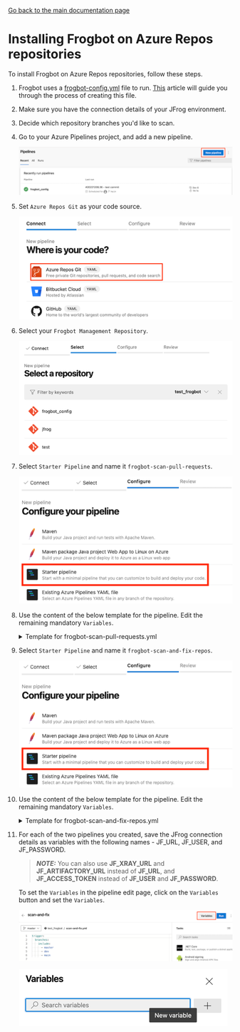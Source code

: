 [Go back to the main documentation page](../README.md)

# Installing Frogbot on Azure Repos repositories

To install Frogbot on Azure Repos repositories, follow these steps.

1. Frogbot uses a [frogbot-config.yml](templates/.frogbot/frogbot-config.yml) file to run. [This](frogbot-config.md) article will guide you through the process of creating this file.

2. Make sure you have the connection details of your JFrog environment.

3. Decide which repository branches you'd like to scan.

4. Go to your Azure Pipelines project, and add a new pipeline.

   ![azure-new-pipeline.png](../images/azure-new-pipeline.png)

5. Set `Azure Repos Git` as your code source.

   ![azure-set-code-source.png.png](../images/azure-set-code-source.png)

6. Select your `Frogbot Management Repository`.

   ![azure-select-repo-to-test.png](../images/azure-select-repo-to-test.png)

7. Select `Starter Pipeline` and name it `frogbot-scan-pull-requests`.

   ![azure-starter-pipeline.png](../images/azure-starter-pipeline.png)

8. Use the content of the below template for the pipeline. Edit the remaining mandatory `Variables`.

    <details>
      <summary>Template for frogbot-scan-pull-requests.yml</summary>

    ```yml
     schedules:
          # Every 5 minutes
          - cron: "*/5 * * * *"
     pool:
          vmImage: ubuntu-latest
    
     jobs:
        - job:
          displayName: "Frogbot Scan Pull Requests"
          steps:
               - task: CmdLine@2
                 displayName: 'Download and Run Frogbot'
                 env:
                    # [Mandatory]
                    # Azure Repos personal access token with Code -> Read & Write permissions
                    JF_GIT_TOKEN: $(USER_TOKEN)
    
                    # [Mandatory]
                    # JFrog platform URL (This functionality requires version 3.29.0 or above of Xray)
                    JF_URL: $(JF_URL)
    
                    # [Mandatory if JF_ACCESS_TOKEN is not provided]
                    # JFrog user and password with 'read' permissions for Xray
                    JF_USER: $(JF_USER)
                    JF_PASSWORD: $(JF_PASSWORD)
    
                    # [Mandatory if JF_USER and JF_PASSWORD are not provided]
                    # JFrog access token with 'read' permissions for Xray
                    # JF_ACCESS_TOKEN: $(JF_ACCESS_TOKEN)
   
                    # Predefined Azure Pipelines variables. There's no need to set them.
                    JF_GIT_PROJECT: $(System.TeamProject)
                    JF_GIT_API_ENDPOINT: $(System.CollectionUri)
                    JF_GIT_OWNER: $(System.TeamProject)
                    JF_GIT_PROVIDER: 'azureRepos'
    
                 inputs:
                   script: |
                     curl -fLg "https://releases.jfrog.io/artifactory/frogbot/v2/[RELEASE]/getFrogbot.sh" | sh
                     ./frogbot scan-pull-requests
    ```

</details>

9. Select `Starter Pipeline` and name it `frogbot-scan-and-fix-repos`.

   ![azure-starter-pipeline.png](../images/azure-starter-pipeline.png)

10. Use the content of the below template for the pipeline. Edit the remaining mandatory `Variables`.

     <details>
       <summary>Template for frogbot-scan-and-fix-repos.yml</summary>

     ```yaml
     # Every 5 minutes
     schedules:
        - cron: "*/5 * * * *"
    
     pr: none
    
     pool:
        vmImage: ubuntu-latest
    
     jobs:
        - job:
          displayName: "Frogbot Scan and Fix Repos"
          steps:
             - task: CmdLine@2
               displayName: 'Download and Run Frogbot'
               env:
                  # [Mandatory]
                  # Azure Repos personal access token with Code -> Read & Write permissions
                  JF_GIT_TOKEN: $(USER_TOKEN)
    
                  # [Mandatory]
                  # JFrog platform URL (This functionality requires version 3.29.0 or above of Xray)
                  JF_URL: $(JF_URL)
    
                  # [Mandatory if JF_ACCESS_TOKEN is not provided]
                  # JFrog user and password with 'read' permissions for Xray
                  JF_USER: $(JF_USER)
                  JF_PASSWORD: $(JF_PASSWORD)
    
                  # [Mandatory if JF_USER and JF_PASSWORD are not provided]
                  # JFrog access token with 'read' permissions for Xray
                  # JF_ACCESS_TOKEN: $(JF_ACCESS_TOKEN)
    
                  # Predefined Azure Pipelines variables. There's no need to set them.
                  JF_GIT_PROJECT: $(System.TeamProject)
                  JF_GIT_API_ENDPOINT: $(System.CollectionUri)
                  JF_GIT_OWNER: $(System.TeamProject)
                  JF_GIT_PROVIDER: 'azureRepos'
    
               inputs:
                  script: |
                     curl -fLg "https://releases.jfrog.io/artifactory/frogbot/v2/[RELEASE]/getFrogbot.sh" | sh
                     ./frogbot scan-and-fix-repos.yml
     ```

     </details>

11. For each of the two pipelines you created, save the JFrog connection details as variables with the following names - JF_URL, JF_USER, and JF_PASSWORD.

    > **_NOTE:_** You can also use **JF_XRAY_URL** and **JF_ARTIFACTORY_URL** instead of **JF_URL**, and **JF_ACCESS_TOKEN**
    > instead of **JF_USER** and **JF_PASSWORD**.

    To set the `Variables` in the pipeline edit page, click on the `Variables` button and set the `Variables`.

    ![variables_button.png](../images/azure-variables-button.png)

    ![img_1.png](../images/azure-new-variable.png)
